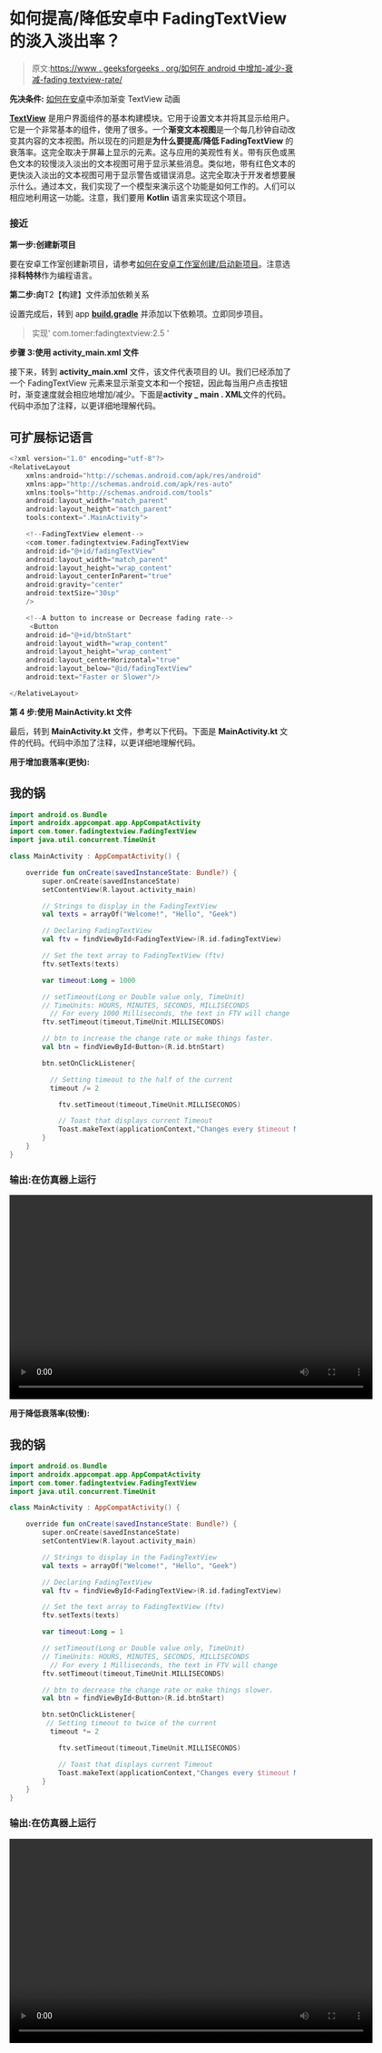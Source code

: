 # 如何提高/降低安卓中 FadingTextView 的淡入淡出率？

> 原文:[https://www . geeksforgeeks . org/如何在 android 中增加-减少-衰减-fading textview-rate/](https://www.geeksforgeeks.org/how-to-increase-decrease-fading-rate-of-fadingtextview-in-android/)

**先决条件:** [如何在安卓](https://www.geeksforgeeks.org/how-to-add-fading-textview-animation-in-android/)中添加渐变 TextView 动画

[**TextView**](https://www.geeksforgeeks.org/textview-widget-in-android-using-java-with-examples/) 是用户界面组件的基本构建模块。它用于设置文本并将其显示给用户。它是一个非常基本的组件，使用了很多。一个**渐变文本视图**是一个每几秒钟自动改变其内容的文本视图。所以现在的问题是**为什么要提高/降低 FadingTextView** 的衰落率。这完全取决于屏幕上显示的元素。这与应用的美观性有关。带有灰色或黑色文本的较慢淡入淡出的文本视图可用于显示某些消息。类似地，带有红色文本的更快淡入淡出的文本视图可用于显示警告或错误消息。这完全取决于开发者想要展示什么。通过本文，我们实现了一个模型来演示这个功能是如何工作的。人们可以相应地利用这一功能。注意，我们要用 **Kotlin** 语言来实现这个项目。

### 接近

**第一步:创建新项目**

要在安卓工作室创建新项目，请参考[如何在安卓工作室创建/启动新项目](https://www.geeksforgeeks.org/android-how-to-create-start-a-new-project-in-android-studio/)。注意选择**科特林**作为编程语言。

**第二步:向**T2【构建】文件添加依赖关系

设置完成后，转到 app [**build.gradle**](https://www.geeksforgeeks.org/android-build-gradle/) 并添加以下依赖项。立即同步项目。

> 实现' com.tomer:fadingtextview:2.5 '

**步骤 3:使用 activity_main.xml 文件**

接下来，转到 **activity_main.xml** 文件，该文件代表项目的 UI。我们已经添加了一个 FadingTextView 元素来显示渐变文本和一个按钮，因此每当用户点击按钮时，渐变速度就会相应地增加/减少。下面是**activity _ main . XML**文件的代码。代码中添加了注释，以更详细地理解代码。

## 可扩展标记语言

```kt
<?xml version="1.0" encoding="utf-8"?>
<RelativeLayout 
    xmlns:android="http://schemas.android.com/apk/res/android"
    xmlns:app="http://schemas.android.com/apk/res-auto"
    xmlns:tools="http://schemas.android.com/tools"
    android:layout_width="match_parent"
    android:layout_height="match_parent"
    tools:context=".MainActivity">

    <!--FadingTextView element-->
    <com.tomer.fadingtextview.FadingTextView
    android:id="@+id/fadingTextView"
    android:layout_width="match_parent"
    android:layout_height="wrap_content"
    android:layout_centerInParent="true"
    android:gravity="center"
    android:textSize="30sp"
    />

    <!--A button to increase or Decrease fading rate-->  
     <Button
    android:id="@+id/btnStart"
    android:layout_width="wrap_content"
    android:layout_height="wrap_content"
    android:layout_centerHorizontal="true"
    android:layout_below="@id/fadingTextView"
    android:text="Faster or Slower"/>

</RelativeLayout>
```

**第 4 步:使用 MainActivity.kt 文件**

最后，转到 **MainActivity.kt** 文件，参考以下代码。下面是 **MainActivity.kt** 文件的代码。代码中添加了注释，以更详细地理解代码。

**用于增加衰落率(更快):**

## 我的锅

```kt
import android.os.Bundle
import androidx.appcompat.app.AppCompatActivity
import com.tomer.fadingtextview.FadingTextView
import java.util.concurrent.TimeUnit

class MainActivity : AppCompatActivity() {

    override fun onCreate(savedInstanceState: Bundle?) {
        super.onCreate(savedInstanceState)
        setContentView(R.layout.activity_main)

        // Strings to display in the FadingTextView
        val texts = arrayOf("Welcome!", "Hello", "Geek")

        // Declaring FadingTextView
        val ftv = findViewById<FadingTextView>(R.id.fadingTextView)

        // Set the text array to FadingTextView (ftv)
        ftv.setTexts(texts)

        var timeout:Long = 1000

        // setTimeout(Long or Double value only, TimeUnit)
        // TimeUnits: HOURS, MINUTES, SECONDS, MILLISECONDS
          // For every 1000 Milliseconds, the text in FTV will change
        ftv.setTimeout(timeout,TimeUnit.MILLISECONDS)

        // btn to increase the change rate or make things faster.
        val btn = findViewById<Button>(R.id.btnStart)

        btn.setOnClickListener{

          // Setting timeout to the half of the current
          timeout /= 2

            ftv.setTimeout(timeout,TimeUnit.MILLISECONDS)

            // Toast that displays current Timeout
            Toast.makeText(applicationContext,"Changes every $timeout Milliseconds", Toast.LENGTH_SHORT).show()
        } 
    }
}
```

### **输出:在仿真器上运行**

<video class="wp-video-shortcode" id="video-496167-1" width="640" height="360" preload="metadata" controls=""><source type="video/mp4" src="https://media.geeksforgeeks.org/wp-content/uploads/20201001102748/Fast.mp4?_=1">[https://media.geeksforgeeks.org/wp-content/uploads/20201001102748/Fast.mp4](https://media.geeksforgeeks.org/wp-content/uploads/20201001102748/Fast.mp4)</video>

**用于降低衰落率(较慢):**

## 我的锅

```kt
import android.os.Bundle
import androidx.appcompat.app.AppCompatActivity
import com.tomer.fadingtextview.FadingTextView
import java.util.concurrent.TimeUnit

class MainActivity : AppCompatActivity() {

    override fun onCreate(savedInstanceState: Bundle?) {
        super.onCreate(savedInstanceState)
        setContentView(R.layout.activity_main)

        // Strings to display in the FadingTextView
        val texts = arrayOf("Welcome!", "Hello", "Geek")

        // Declaring FadingTextView
        val ftv = findViewById<FadingTextView>(R.id.fadingTextView)

        // Set the text array to FadingTextView (ftv)
        ftv.setTexts(texts)

        var timeout:Long = 1

        // setTimeout(Long or Double value only, TimeUnit)
        // TimeUnits: HOURS, MINUTES, SECONDS, MILLISECONDS
          // For every 1 Milliseconds, the text in FTV will change
        ftv.setTimeout(timeout,TimeUnit.MILLISECONDS)

        // btn to decrease the change rate or make things slower.
        val btn = findViewById<Button>(R.id.btnStart)

        btn.setOnClickListener{
         // Setting timeout to twice of the current 
          timeout *= 2

            ftv.setTimeout(timeout,TimeUnit.MILLISECONDS)

            // Toast that displays current Timeout
            Toast.makeText(applicationContext,"Changes every $timeout Milliseconds", Toast.LENGTH_SHORT).show()
        }
    }
}
```

### **输出:在仿真器上运行**

<video class="wp-video-shortcode" id="video-496167-2" width="640" height="360" preload="metadata" controls=""><source type="video/mp4" src="https://media.geeksforgeeks.org/wp-content/uploads/20201001102834/Slow.mp4?_=2">[https://media.geeksforgeeks.org/wp-content/uploads/20201001102834/Slow.mp4](https://media.geeksforgeeks.org/wp-content/uploads/20201001102834/Slow.mp4)</video>